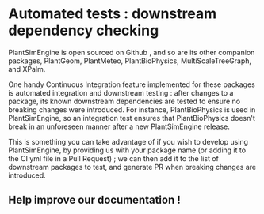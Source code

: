 # Automated tests : downstream dependency checking

PlantSimEngine is open sourced on Github [](TODO), and so are its other companion packages, PlantGeom, PlantMeteo, PlantBioPhysics, MultiScaleTreeGraph, and XPalm.

One handy Continuous Integration feature implemented for these packages is automated integration and downstream testing : after changes to a package, its known downstream dependencies are tested to ensure no breaking changes were introduced. For instance, PlantBioPhysics is used in PlantSimEngine, so an integration test ensures that PlantBioPhysics doesn't break in an unforeseen manner after a new PlantSimEngine release.

This is something you can take advantage of if you wish to develop using PlantSimEngine, by providing us with your package name (or adding it to the CI yml file in a Pull Request) ; we can then add it to the list of downstream packages to test, and generate PR when breaking changes are introduced.

## Help improve our documentation !